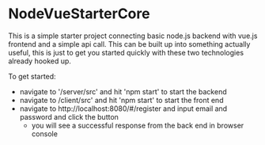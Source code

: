 # NodeVueStarterCore

This is a simple starter project connecting basic node.js backend with vue.js frontend and a simple api call. This can be built up into something actually useful, this is just to get you started quickly with these two technologies already hooked up.

To get started:

- navigate to '/server/src' and hit 'npm start' to start the backend
- navigate to /client/src' and hit 'npm start' to start the front end
- navigate to http://localhost:8080/#/register and input email and password and click the button
  - you will see a successful response from the back end in browser console
